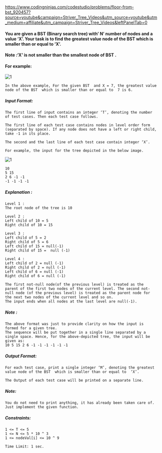 https://www.codingninjas.com/codestudio/problems/floor-from-bst_920457?source=youtube&campaign=Striver_Tree_Videos&utm_source=youtube&utm_medium=affiliate&utm_campaign=Striver_Tree_Videos&leftPanelTab=0

<div _ngcontent-serverapp-c205="" class="description ng-star-inserted"><h4 id="you-are-given-a-bst-binary-search-tree-with-n-number-of-nodes-and-a-value-x-your-task-is-to-find-the-greatest-value-node-of-the-bst-which-is-smaller-than-or-equal-to-x">You are given a BST (Binary search tree) with’ N’ number of nodes and a value ‘X’. Your task is to find the greatest value node of the BST  which is smaller than or equal to  ‘X’.</h4>

<h4 id="note-x-is-not-smaller-than-the-smallest-node-of-bst">Note :‘X’ is not smaller than the smallest node of BST .</h4>

<h4 id="for-example">For example:</h4>

<p><img src="https://files.codingninjas.in/bst-11214.png" alt="1"></p>

<pre><code>In the above example, For the given BST  and X = 7, the greatest value node of the BST  which is smaller than or equal to  7 is 6.
</code></pre>

<h5 id="input-format">Input Format:</h5>

<pre><code>The first line of input contains an integer ‘T’, denoting the number of test cases. Then each test case follows.

The first line of each test case contains nodes in level order form (separated by space). If any node does not have a left or right child, take -1 in its place.

The second and the last line of each test case contain integer ‘X’.

For example, the input for the tree depicted in the below image. 
</code></pre>

<p><img src="https://files.codingninjas.in/bst-11214.png" alt="1"></p>

<pre><code>10
5 15
2 6 -1 -1
-1 -1 -1 -1 
</code></pre>

<h5 id="explanation">Explanation :</h5>

<pre><code>Level 1 :
The root node of the tree is 10

Level 2 :
Left child of 10 = 5
Right child of 10 = 15

Level 3 :
Left child of 5 = 2
Right child of 5 = 6
Left child of 15 = null(-1)
Right child of 15 =  null (-1)

Level 4 :
Left child of 2 = null (-1)
Right child of 2 = null (-1)
Left child of 6 = null (-1)
Right child of 6 = null (-1)

The first not-null node(of the previous level) is treated as the parent of the first two nodes of the current level. The second not-null node (of the previous level) is treated as the parent node for the next two nodes of the current level and so on.
The input ends when all nodes at the last level are null(-1).
</code></pre>

<h5 id="note">Note :</h5>

<pre><code>The above format was just to provide clarity on how the input is formed for a given tree. 
The sequence will be put together in a single line separated by a single space. Hence, for the above-depicted tree, the input will be given as:
10 5 15 2 6 -1 -1 -1 -1 -1 -1
</code></pre>

<h5 id="output-format">Output Format:</h5>

<pre><code>For each test case, print a single integer ‘M’, denoting the greatest value node of the BST  which is smaller than or equal to  ‘X’.

The Output of each test case will be printed on a separate line.
</code></pre>

<h5 id="note">Note:</h5>

<pre><code>You do not need to print anything, it has already been taken care of. Just implement the given function.
</code></pre>

<h5 id="constraints">Constraints:</h5>

<pre><code>1 &lt;= T &lt;= 5
1 &lt;= N &lt;= 5 * 10 ^ 3
1 &lt;= nodeVal[i] &lt;= 10 ^ 9

Time Limit: 1 sec.
</code></pre>
</div>

